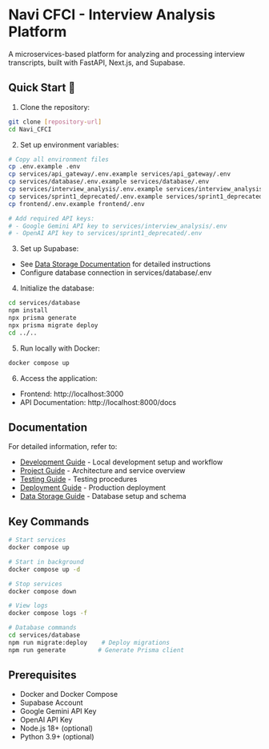 # Navi CFCI - Interview Analysis Platform

A microservices-based platform for analyzing and processing interview transcripts, built with FastAPI, Next.js, and Supabase.

## Quick Start 🚀

1. Clone the repository:
```bash
git clone [repository-url]
cd Navi_CFCI
```

2. Set up environment variables:
```bash
# Copy all environment files
cp .env.example .env
cp services/api_gateway/.env.example services/api_gateway/.env
cp services/database/.env.example services/database/.env
cp services/interview_analysis/.env.example services/interview_analysis/.env
cp services/sprint1_deprecated/.env.example services/sprint1_deprecated/.env
cp frontend/.env.example frontend/.env

# Add required API keys:
# - Google Gemini API key to services/interview_analysis/.env
# - OpenAI API key to services/sprint1_deprecated/.env
```

3. Set up Supabase:
- See [Data Storage Documentation](docs/data_storage.md) for detailed instructions
- Configure database connection in services/database/.env

4. Initialize the database:
```bash
cd services/database
npm install
npx prisma generate
npx prisma migrate deploy
cd ../..
```

5. Run locally with Docker:
```bash
docker compose up
```

6. Access the application:
- Frontend: http://localhost:3000
- API Documentation: http://localhost:8000/docs

## Documentation

For detailed information, refer to:
- [Development Guide](DEVELOPMENT.md) - Local development setup and workflow
- [Project Guide](docs/project_guide.md) - Architecture and service overview
- [Testing Guide](docs/testing.md) - Testing procedures
- [Deployment Guide](docs/deployment.md) - Production deployment
- [Data Storage Guide](docs/data_storage.md) - Database setup and schema

## Key Commands

```bash
# Start services
docker compose up

# Start in background
docker compose up -d

# Stop services
docker compose down

# View logs
docker compose logs -f

# Database commands
cd services/database
npm run migrate:deploy    # Deploy migrations
npm run generate         # Generate Prisma client
```

## Prerequisites
- Docker and Docker Compose
- Supabase Account
- Google Gemini API Key
- OpenAI API Key
- Node.js 18+ (optional)
- Python 3.9+ (optional)